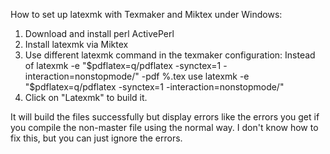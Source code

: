 How to set up latexmk with Texmaker and Miktex under Windows:

1. Download and install perl ActivePerl
2. Install latexmk via Miktex
3. Use different latexmk command in the texmaker configuration:
	Instead of
	latexmk -e "$pdflatex=q/pdflatex -synctex=1 -interaction=nonstopmode/" -pdf %.tex
	use
	latexmk -e "$pdflatex=q/pdflatex -synctex=1 -interaction=nonstopmode/"
4. Click on "Latexmk" to build it.

It will build the files successfully but display errors like the errors you get if you compile the non-master file using the normal way.
I don't know how to fix this, but you can just ignore the errors.